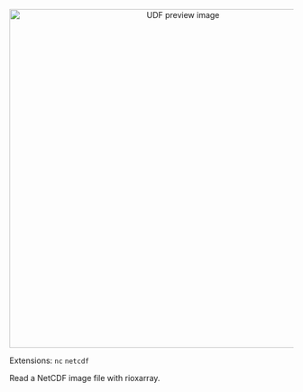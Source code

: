 <!--fused:pin=99-->
<!--fused:preview-->
<p align="center"><img src="https://fused-magic.s3.us-west-2.amazonaws.com/thumbnails/udf_cards/xarray_nc.png" width="600" alt="UDF preview image"></p>

<!--fused:filePreview-->
Extensions: `nc` `netcdf`

<!--fused:readme-->
Read a NetCDF image file with rioxarray.
